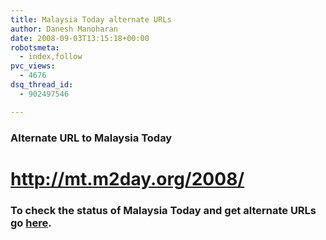 ```yaml
---
title: Malaysia Today alternate URLs
author: Danesh Manoharan
date: 2008-09-03T13:15:18+00:00
robotsmeta:
  - index,follow
pvc_views:
  - 4676
dsq_thread_id:
  - 902497546

---
```

[][1]

### Alternate URL to Malaysia Today

# <http://mt.m2day.org/2008/>

### To check the status of Malaysia Today and get alternate URLs go [here][1].

 [1]: http://m2day.org/
